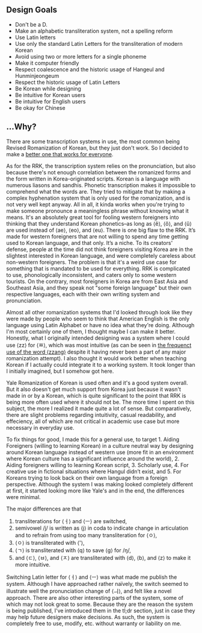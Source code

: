 ## Design Goals

* Don't be a D.
* Make an alphabetic transliteration system, not a spelling reform
* Use Latin letters
* Use only the standard Latin Letters for the transliteration of modern Korean
* Avoid using two or more letters for a single phoneme
* Make it computer friendly
* Respect coalescence and the historic usage of Hangeul and Hunminjeongeum
* Respect the historic usage of Latin Letters
* Be Korean while designing
* Be intuitive for Korean users
* Be intuitive for English users
* Be okay for Chinese

## ...Why?

There are some transcription systems in use, the most common being Revised Romanization of Korean, but they just don't work. So I decided to make a [better one that works for everyone](https://xkcd.com/927/).

As for the RRK, the transcription system relies on the pronunciation, but also because there's not enough correlation between the romanized forms and the form written in Korea-originated scripts. Korean is a language with numerous liasons and sandhis. Phonetic transcription makes it impossible to comprehend what the words are. They tried to mitigate that by making a complex hyphenation system that is only used for the romanization, and is not very well kept anyway. All in all, it kinda works when you're trying to make someone pronounce a meaningless phrase without knowing what it means. It's an absolutely great tool for fooling western foreigners into thinking that they understand Korean phonetics–as long as ⟨ĕ⟩, ⟨ŏ⟩, and ⟨ŭ⟩ are used instead of ⟨ae⟩, ⟨eo⟩, and ⟨eu⟩. There is one big flaw to the RRK. It’s made for western foreigners that are not willing to spend any time getting used to Korean language, and that only. It’s a niche. To its creators' defense, people at the time did not think foreigners visiting Korea are in the slightest interested in Korean language, and were completely careless about non-western foreigners. The problem is that it's a weird use case for something that is mandated to be used for everything. RRK is complicated to use, phonologically inconsistent, and caters only to some western tourists. On the contrary, most foreigners in Korea are from East Asia and Southeast Asia, and they speak not "some foreign language" but their own respective languages, each with their own writing system and pronunciation.

Almost all other romanization systems that I'd looked through look like they were made by people who seem to think that American English is the only language using Latin Alphabet or have no idea what they're doing. Although I'm most certainly one of them, I thought maybe I can make it better. Honestly, what I originally intended designing was a system where I could use ⟨zz⟩ for ⟨ㅉ⟩, which was most intuitive (as can be seen in [the frequenct use of the word ⟨zzang⟩](https://www.google.com/search?q=zzang) despite it having never been a part of any major romanization attempt). I also thought it would work better when teaching Korean if I actually could integrate it to a working system. It took longer than I initially imagined, but I somehow got here.

Yale Romanization of Korean is used often and it's a good system overall. But it also doesn't get much support from Korea just because it wasn't made in or by a Korean, which is quite significant to the point that RRK is being more often used where it should not be. The more time I spent on this subject, the more I realized it made quite a lot of sense. But comparatively, there are slight problems regarding intuitivity, casual readability, and effeciency, all of which are not critical in academic use case but more necessary in everyday use. 

To fix things for good, I made this for a general use, to target 1. Aiding Foreigners (willing to learning Korean) in a culture neutral way by designing around Korean language instead of western use (more fit in an environment where Korean culture has a significant influence around the world), 2. Aiding foreigners willing to learning Korean script, 3. Scholarly use, 4. For creative use in fictional situations where Hangul didn’t exist, and 5. For Koreans trying to look back on their own language from a foreign perspective. Although the system I was making looked completely different at first, it started looking more like Yale's and in the end, the differences were minimal.

The major differences are that
1. transliterations for ⟨ㅓ⟩ and ⟨ㅡ⟩ are switched,
2. semivowel /j/ is written as ⟨j⟩ in coda to indicate change in articulation and to refrain from using too many transliteration for ⟨ㅇ⟩,
3. ⟨ㅇ⟩ is transliterated with ⟨'⟩,
4. ⟨ㄱ⟩ is transliterated with ⟨q⟩ to save ⟨g⟩ for /ŋ/,
5. and ⟨ㄷ⟩, ⟨ㅂ⟩, and ⟨ㅈ⟩ are transliterated with ⟨d⟩, ⟨b⟩, and ⟨z⟩ to make it more intuitive.

Switching Latin letter for ⟨ㅓ⟩ and ⟨ㅡ⟩ was what made me publish the system. Although I have approached rather naïvely, the switch seemed to illustrate well the pronunciation change of ⟨ㅢ⟩, and felt like a novel approach. There are also other interesting parts of the system, some of which may not look great to some. Because they are the reason the system is being published, I've introduced them in the tl;dr section, just in case they may help future designers make decisions. As such, the system is completely free to use, modify, etc. without warranty or liability on me.
